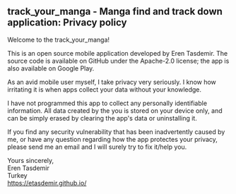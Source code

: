 ## track_your_manga - Manga find and track down application: Privacy policy

Welcome to the track_your_manga!

This is an open source mobile application developed by Eren Tasdemir. The source code is available on GitHub under the Apache-2.0 license; the app is also available on Google Play.

As an avid mobile user myself, I take privacy very seriously.
I know how irritating it is when apps collect your data without your knowledge.

I have not programmed this app to collect any personally identifiable information. All data created by the you is stored on your device only, and can be simply erased by clearing the app's data or uninstalling it.

If you find any security vulnerability that has been inadvertently caused by me, or have any question regarding how the app protectes your privacy, please send me an email and I will surely try to fix it/help you.

Yours sincerely,  
Eren Tasdemir  
Turkey  
https://etasdemir.github.io/

